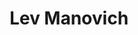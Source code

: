 ---
title: Lev Manovich
affiliation:
- class: Spring 2014
  role: Visitor
twitter:
github:
website:
place:
---